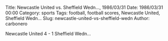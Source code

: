 Title: Newcastle United vs. Sheffield Wedn…, 1986/03/31
Date: 1986/03/31 00:00
Category: sports
Tags: football, football scores, Newcastle United, Sheffield Wedn…
Slug: newcastle-united-vs-sheffield-wedn
Author: carbonero


Newcastle United 4 - 1 Sheffield Wedn…
